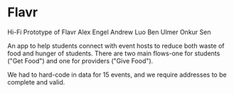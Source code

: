 Flavr
=====
Hi-Fi Prototype of Flavr
Alex Engel
Andrew Luo
Ben Ulmer
Onkur Sen

An app to help students connect with event hosts to reduce both waste of food and hunger of students. There are two main flows-one for students ("Get Food") and one for providers ("Give Food"). 

We had to hard-code in data for 15 events, and we require addresses to be complete and valid.
